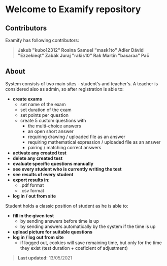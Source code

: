 # Welcome to Examify repository

## Contributors
Examify has following contributors: 
> **Jakub "kubo12312" Rosina**
> **Samuel "mask1to" Adler**
> **Dávid "Ezzekieqt" Zabák**
> **Juraj "rakis10" Rak**
> **Martin "basaraa" Pač**

## About 

System consists of two main sites - student's and teacher's.
A teacher is considered also as admin, so after registration is able to:

- **create exams**
	- set name of the exam 
	- set duration of the exam
	- set points per question
	- create 5 custom questions with
		- the multi-choice answers
		- an open short answer
		- requiring drawing / uploaded file as an answer
		- requiring mathematical expression / uploaded file as an answer  
		- pairing / matching correct answers
- **activate any created test**
- **delete any created test**
- **evaluate specific questions manually**
- **see every student who is currently writing the test**
- **see results of every student**
- **export results in**:
	- .pdf format
	- .csv format
- **log in / out from site**

Student holds a classic position of student as he is able to:
- **fill in the given test**
	- by sending answers before time is up
	- by sending answers automatically by the system if the time is up
- **upload picture for suitable questions**
-  **log in / log out from site**
	- if logged out, cookies will save remaining time, but only for the time they exist (test duration + coeficient of adjustment)

> **Last updated:** 13/05/2021
